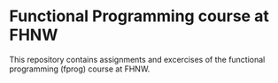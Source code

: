 # Functional Programming course at FHNW

This repository contains assignments and excercises of the functional programming (fprog) course at FHNW.
